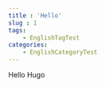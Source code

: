 ```yaml
---
title : 'Hello'
slug : 1
tags: 
    - EnglishTagTest
categories:
    - EnglishCategoryTest
---
```


Hello Hugo